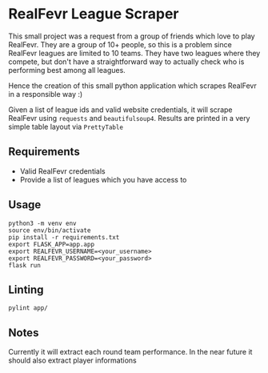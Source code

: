 # RealFevr League Scraper

This small project was a request from a group of friends which love to play RealFevr. They are a group of 10+ people, so this is a problem since RealFevr leagues are limited to 10 teams. They have two leagues where they compete, but don't have a straightforward way to actually check who is performing best among all leagues.

Hence the creation of this small python application which scrapes RealFevr in a responsible way :)

Given a list of league ids and valid website credentials, it will scrape RealFevr using `requests` and `beautifulsoup4`. Results are printed in a very simple table layout via `PrettyTable`

## Requirements
- Valid RealFevr credentials
- Provide a list of leagues which you have access to
  
## Usage
```
python3 -m venv env
source env/bin/activate
pip install -r requirements.txt
export FLASK_APP=app.app
export REALFEVR_USERNAME=<your_username>
export REALFEVR_PASSWORD=<your_password>
flask run
```

## Linting
```
pylint app/
``` 

## Notes
Currently it will extract each round team performance. In the near future it should also extract player informations
